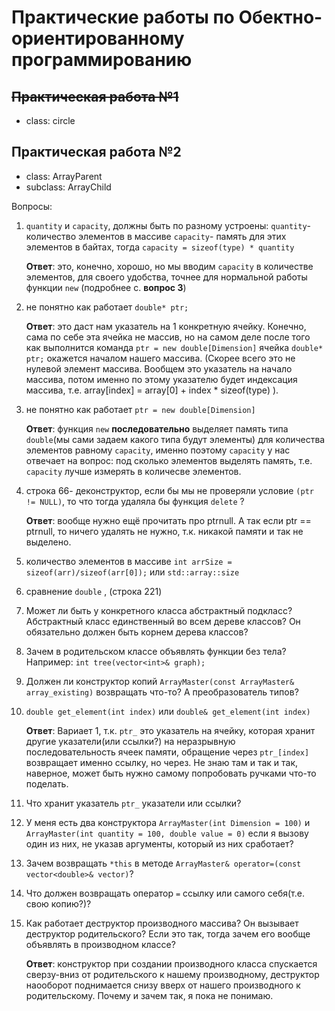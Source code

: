 # Практические работы по Обектно-ориентированному программированию

## ~~Практическая работа №1~~ 
- class: circle

## Практическая работа №2
- class: ArrayParent
- subclass: ArrayChild

Вопросы:
1. `quantity` и `capacity`, должны быть по разному устроены: `quantity`- количество элементов в массиве
   `capacity`- память для этих элементов в байтах, тогда `capacity = sizeof(type) * quantity` 
   
   **Ответ**: это, конечно, хорошо, но мы вводим  `capacity` в количестве элементов, для своего удобства, точнее для 
   нормальной работы функции `new` (подробнее с. **вопрос 3**)
 
2. не понятно как работает `double* ptr;`
   
   **Ответ**: это даст нам указатель на 1 конкретную ячейку. Конечно, сама по себе эта ячейка не массив, но на самом деле 
   после того как выполнится команда `ptr = new double[Dimension]` ячейка `double* ptr;` окажется началом нашего массива. (Скорее всего
   это не нулевой элемент массива. Вообщем это указатель на начало массива, потом именно по этому указателю будет индексация массива, т.е. 
   array\[index\] = array\[0\] + index * sizeof(type) ).
 
3. не понятно как работает `ptr = new double[Dimension]`
   
   **Ответ**: функция `new` **последовательно** выделяет память типа `double`(мы сами задаем какого типа будут элементы) для количества элементов равному `capacity`,      именно поэтому `capacity` у нас отвечает на вопрос: под сколько элементов выделять память, т.е. `capacity` лучше измерять в количесве элементов.
 
4. строка 66- деконструктор, если бы мы не проверяли условие `(ptr != NULL)`, то что тогда удаляла бы функция `delete` ?

   **Ответ**: вообще нужно ещё прочитать про ptrnull. А так если ptr == ptrnull, то ничего удалять не нужно, т.к. никакой памяти и так не выделено.  

5. количество элементов в массиве `int arrSize = sizeof(arr)/sizeof(arr[0]);` или `std::array::size` 

6. сравнение `double` , (строка 221)

7. Может ли быть у конкретного класса абстрактный подкласс? Абстрактный класс единственный во всем дереве классов? Он обязательно должен быть корнем дерева классов?

8. Зачем в родительском классе объявлять функции без тела? Например: `int tree(vector<int>& graph);`

9. Должен ли конструктор копий `ArrayMaster(const ArrayMaster& array_existing)` возвращать что-то? А преобразователь типов? 

10. `double get_element(int index)` или `double& get_element(int index)`
   
      **Ответ**: Вариает 1, т.к. `ptr_` это указатель на ячейку, которая хранит другие указатели(или ссылки?) на неразрывную последовательность ячеек памяти, 
      обращение через `ptr_[index]` возвращает именно ссылку, но через. Не знаю там и так и так, наверное, может быть нужно самому попробовать ручками что-то поделать.

11. Что хранит указатель `ptr_` указатели или ссылки?

12. У меня есть два конструктора `ArrayMaster(int Dimension = 100)` и `ArrayMaster(int quantity = 100, double value = 0)` если я вызову один из них, не указав аргументы, который из них сработает?

13. Зачем возвращать `*this` в методе `ArrayMaster& operator=(const vector<double>& vector)`?

14. Что должен возвращать оператор `=` ссылку или самого себя(т.е. свою копию?)?

15. Как работает деструктор производного массива? Он вызывает деструктор родительского? Если это так, тогда зачем его вообще объявлять в производном классе?

      **Ответ**: конструктор при создании производного класса спускается сверзу-вниз от родительского к нашему производному, деструктор наооборот поднимается снизу вверх от нашего производного к родительскому. Почему и зачем так, я пока не понимаю.

